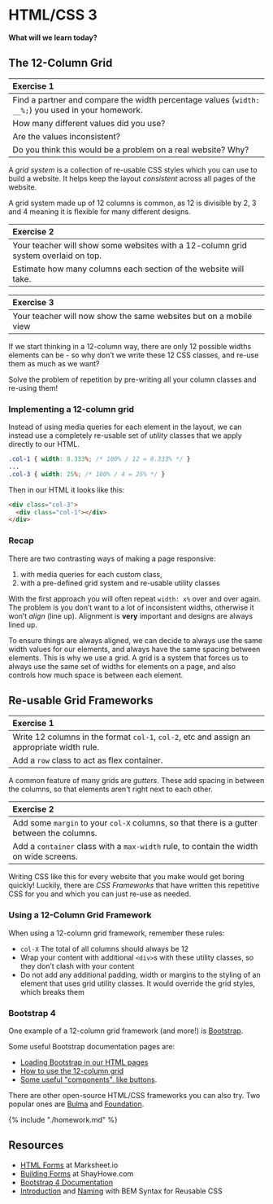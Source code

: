 # HTML/CSS 3

**What will we learn today?**

<!-- TODO: Update this once we've nailed it down a bit more -->

## The 12-Column Grid

| **Exercise 1** |
| :---- |
| Find a partner and compare the width percentage values (`width: __%;`) you used in your homework. |
| How many different values did you use? |
| Are the values inconsistent? |
| Do you think this would be a problem on a real website? Why? |

A *grid system* is a collection of re-usable CSS styles which you can use to build a website. It helps keep the layout *consistent* across all pages of the website.

A grid system made up of 12 columns is common, as 12 is divisible by 2, 3 and 4 meaning it is flexible for many different designs.

<!-- TODO: flesh this out more? -->

| **Exercise 2** |
| :---- |
| Your teacher will show some websites with a 12-column grid system overlaid on top. |
| Estimate how many columns each section of the website will take. |

| **Exercise 3** |
| :---- |
| Your teacher will now show the same websites but on a mobile view

If we start thinking in a 12-column way, there are only 12 possible widths elements can be - so why don’t we write these 12 CSS classes, and re-use them as much as we want?

Solve the problem of repetition by pre-writing all your column classes and re-using them!

### Implementing a 12-column grid

Instead of using media queries for each element in the layout, we can instead use a completely re-usable set of *utility* classes that we apply directly to our HTML.

```css
.col-1 { width: 8.333%; /* 100% / 12 = 8.333% */ }
...
.col-3 { width: 25%; /* 100% / 4 = 25% */ }
```

Then in our HTML it looks like this:

```html
<div class="col-3">
  <div class="col-1"></div>
</div>
```

### Recap

There are two contrasting ways of making a page responsive:

1. with media queries for each custom class,
2. with a pre-defined grid system and re-usable utility classes

With the first approach you will often repeat `width: x%` over and over again. The problem is you don’t want to a lot of inconsistent widths, otherwise it won’t *align* (line up). Alignment is **very** important and designs are always lined up.

To ensure things are always aligned, we can decide to always use the same width values for our elements, and always have the same spacing between elements. This is why we use a grid. A grid is a system that forces us to always use the same set of widths for elements on a page, and also controls how much space is between each element.

## Re-usable Grid Frameworks

| **Exercise 1** |
| :---- |
| Write 12 columns in the format `col-1`, `col-2`, etc and assign an appropriate width rule. |
| Add a `row` class to act as flex container. | <!-- TODO: make this more descriptive -->

A common feature of many grids are *gutters*. These add spacing in between the columns, so that elements aren't right next to each other. <!-- TODO: This is referenced in the recap, above perhaps it would be better to the section above? -->

| **Exercise 2** |
| :---- |
| Add some `margin` to your `col-X` columns, so that there is a gutter between the columns. |
| Add a `container` class with a `max-width` rule, to contain the width on wide screens. |

<!-- TODO: flesh this out more? -->

Writing CSS like this for every website that you make would get boring quickly! Luckily, there are *CSS Frameworks* that have written this repetitive CSS for you and which you can just re-use as needed.

### Using a 12-Column Grid Framework

When using a 12-column grid framework, remember these rules:

- `col-X` The total of all columns should always be 12
- Wrap your content with additional `<div>`s with these utility classes, so they don’t clash with your content
- Do not add any additional padding, width or margins to the styling of an element that uses grid utility classes. It would override the grid styles, which breaks them

### Bootstrap 4

<!-- TODO: keep this? -->

One example of a 12-column grid framework (and more!) is [Bootstrap](https://getbootstrap.com/).

Some useful Bootstrap documentation pages are:

- [Loading Bootstrap in our HTML pages](https://getbootstrap.com/docs/4.0/getting-started/introduction/)
- [How to use the 12-column grid](https://getbootstrap.com/docs/4.0/layout/grid/)
- [Some useful "components", like buttons](https://getbootstrap.com/docs/4.0/components/buttons/).

There are other open-source HTML/CSS frameworks you can also try. Two popular ones are [Bulma](https://bulma.io/) and [Foundation](https://foundation.zurb.com/).

<!-- TODO: Should they start work on the homework in class? Or pick another layout and practice that in class? Or something else entirely? -->

{% include "./homework.md" %}

## Resources

<!-- TODO: review these for relevancy -->

* [HTML Forms](http://marksheet.io/html-forms.html) at Marksheet.io
* [Building Forms](http://learn.shayhowe.com/html-css/building-forms/) at ShayHowe.com
* [Bootstrap 4 Documentation](https://getbootstrap.com/)
* [Introduction](http://getbem.com/introduction/) and [Naming](http://getbem.com/naming/) with BEM Syntax for Reusable CSS
